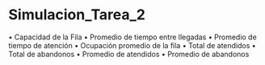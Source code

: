 # Simulacion_Tarea_2

• Capacidad de la Fila
• Promedio de tiempo entre llegadas
• Promedio de tiempo de atención
• Ocupación promedio de la fila
• Total de atendidos
• Total de abandonos
• Promedio de atendidos
• Promedio de abandonos